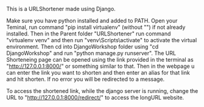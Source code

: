 This is a URLShortener made using Django.

Make sure you have python installed and added to PATH.
Open your Teminal, run command "pip install virtualenv"  (without "") if not already installed.
Then in the Parent folder "URLShortener" run command "virtualenv venv" and then run "venv\Scripts\activate" to activate the virtual environment.
Then cd into DjangoWorkshop folder using "cd DjangoWorkshop" and run "python manage.py runserver".
The URL Shorteneing page can be opened using the link provided in the terminal as "http://127.0.0.1:8000/" or something similar to that.
Then in the webpage u can enter the link you want to shorten and then enter an alias for that link and hit shorten.
If no error you will be redirected to a message.

To access the shortened link, while the django server is running, change the URL to "http://127.0.0.1:8000/redirect/<alias>" to access the longURL website.
